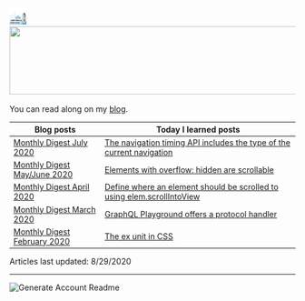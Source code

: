 <img alt width="30" height="30" src="https://raw.githubusercontent.com/stefanjudis/stefanjudis/main/screenshot.png">

<div align="left">
  <img src="https://raw.githubusercontent.com/stefanjudis/stefanjudis/main/headline.svg" width="800" height="120">
</div>

You can read along on my [blog](https://www.stefanjudis.com/).

<!-- TABLE -->
| Blog posts | Today I learned posts |
| --- | --- |
| [Monthly Digest July 2020](https://www.stefanjudis.com/blog/monthly-digest-july-2020/) | [The navigation timing API includes the type of the current navigation](https://www.stefanjudis.com/today-i-learned/the-navigation-timing-api-and-the-type-of-the-current-navigation/) | 
| [Monthly Digest May/June 2020](https://www.stefanjudis.com/blog/monthly-digest-may-june-2020/) | [Elements with overflow: hidden are scrollable](https://www.stefanjudis.com/today-i-learned/elements-with-overflow-hidden-are-scrollable/) | 
| [Monthly Digest April 2020](https://www.stefanjudis.com/blog/monthly-digest-april-2020/) | [Define where an element should be scrolled to using elem.scrollIntoView ](https://www.stefanjudis.com/today-i-learned/define-where-an-element-should-be-scrolled-to-using-elem-scrollintoview/) | 
| [Monthly Digest March 2020](https://www.stefanjudis.com/blog/monthly-digest-march-2020/) | [GraphQL Playground offers a protocol handler](https://www.stefanjudis.com/today-i-learned/graphql-playground-offers-a-protocol-handler/) | 
| [Monthly Digest February 2020](https://www.stefanjudis.com/blog/monthly-digest-february-2020/) | [The ex unit in CSS](https://www.stefanjudis.com/today-i-learned/the-ex-unit-in-css/) | 

Articles last updated: 8/29/2020
<!-- TABLE_END -->

---

![Generate Account Readme](https://github.com/stefanjudis/stefanjudis/workflows/Generate%20Account%20Readme/badge.svg)
